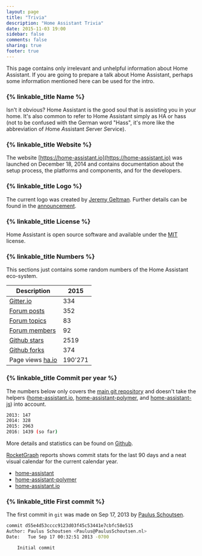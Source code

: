 ```yaml
---
layout: page
title: "Trivia"
description: "Home Assistant Trivia"
date: 2015-11-03 19:00
sidebar: false
comments: false
sharing: true
footer: true
---
```


This page contains only irrelevant and unhelpful information about Home Assistant. If you are going to prepare a talk about Home Assistant, perhaps some information mentioned here can be used for the intro.

### {% linkable_title Name %}

Isn't it obvious? Home Assistant is the good soul that is assisting you in your home. It's also common to refer to Home Assistant simply as HA or hass (not to be confused with the German word "Hass", it's more like the abbreviation of *H*ome *A*ssistant *S*erver *S*ervice). 

### {% linkable_title Website %}

The website [https://home-assistant.io](https://home-assistant.io) was launched on December 18, 2014 and contains documentation about the setup process, the platforms and components, and for the developers.

### {% linkable_title Logo %}

The current logo was created by [Jeremy Geltman](http://jeremygeltman.com/). Further details can be found in the [announcement](/blog/2015/03/08/new-logo/).

### {% linkable_title License %}

Home Assistant is open source software and available under the [MIT](https://opensource.org/licenses/MIT) license.

### {% linkable_title Numbers %} 

This sections just contains some random numbers of the Home Assistant eco-system.

| Description | 2015 |
|---|---|
| [Gitter.io](https://gitter.im/home-assistant/home-assistant) | 334 |
| [Forum posts](https://community.home-assistant.io/) | 352 |
| [Forum topics](https://community.home-assistant.io/) | 83 |
| [Forum members](https://community.home-assistant.io/) | 92 |
| [Github stars](https://github.com/home-assistant/home-assistant/stargazers)  | 2519 |
| [Github forks](https://github.com/home-assistant/home-assistant/network) | 374 |
| Page views [ha.io](https://home-assistant.io) | 190'271|

### {% linkable_title Commit per year %}

The numbers below only covers the [main git repository](https://github.com/home-assistant/home-assistant/) and doesn't take the helpers ([home-assistant.io](https://github.com/home-assistant/home-assistant.io), [home-assistant-polymer](https://github.com/home-assistant/home-assistant-polymer), and [home-assistant-js](https://github.com/home-assistant/home-assistant-js)) into account.

```bash
2013: 147
2014: 328
2015: 2963
2016: 1439 (so far)
```

More details and statistics can be found on [Github](https://github.com/home-assistant/home-assistant/graphs/contributors).

[RocketGraph](https://rocketgraph.com) reports shows commit stats for the last 90 days and a neat visual calendar for the current calendar year.

- [home-assistant](https://rocketgraph.com/s/O163F6yWdgR)
- [home-assistant-polymer](https://rocketgraph.com/s/AfvsRKE_WfB)
- [home-assistant.io](https://rocketgraph.com/s/PvCS9rv7ODL)

### {% linkable_title First commit %}

The first commit in `git` was made on Sep 17, 2013 by [Paulus Schoutsen](https://github.com/balloob). 

```bash
commit d55e4d53cccc9123d03f45c53441e7cbfc58e515
Author: Paulus Schoutsen <Paulus@PaulusSchoutsen.nl>
Date:   Tue Sep 17 00:32:51 2013 -0700

    Initial commit
```

